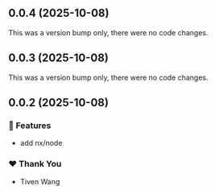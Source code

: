 ## 0.0.4 (2025-10-08)

This was a version bump only, there were no code changes.

## 0.0.3 (2025-10-08)

This was a version bump only, there were no code changes.

## 0.0.2 (2025-10-08)

### 🚀 Features

- add nx/node

### ❤️ Thank You

- Tiven Wang